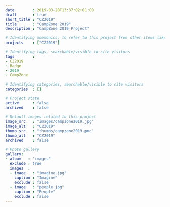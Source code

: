 ```yaml
---
date        : 2019-03-28T13:37:02+01:00
draft       : true
short_title : "CZ2019"
title       : "CampZone 2019"
description : "CampZone 2019 Project"

# Identifying mnemonics, to refer to this project from other items like blogs, etc.
projects    : ["CZ2019"]

# Identifying tags, searchable/visible to site visitors
tags        :
- CZ2019
- Badge
- 2019
- CampZone

# Identifying categories, searchable/visible to site visitors
categories  : []

# Project state
active      : false
archived    : false

# Default images related to this project
image_src   : "images/campzone2019.jpg"
image_alt   : "CZ2019"
thumb_src   : "thumbs/campzone2019.png"
thumb_alt   : "CZ2019"
archived    : false

# Photo gallery
gallery:
- album   : "images"
  exclude : true
  images  :
  - image   : "imagine.jpg"
    caption : "Imagine"
    exclude : false
  - image   : "people.jpg"
    caption : "People"
    exclude : false
---
```

